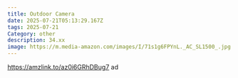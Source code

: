 ```yaml
---
title: Outdoor Camera
date: 2025-07-21T05:13:29.167Z
tags: 2025-07-21
Category: other
description: 34.xx
image: https://m.media-amazon.com/images/I/71s1g6FPYnL._AC_SL1500_.jpg
---
```

https://amzlink.to/az0i6GRhDBug7 ad